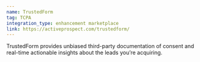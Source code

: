 ```yaml
---
name: TrustedForm
tag: TCPA
integration_type: enhancement marketplace
link: https://activeprospect.com/trustedform/
---
```

TrustedForm provides unbiased third-party documentation of consent and real-time actionable insights about the leads you’re acquiring.
